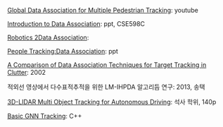

[Global Data Association for Multiple Pedestrian Tracking](https://www.youtube.com/watch?v=SgRSniLdpwk): youtube 



[Introduction to Data Association](http://www.cse.psu.edu/~rtc12/CSE598C/datassocPart1.pdf): ppt, CSE598C


[Robotics 2Data Association](http://ais.informatik.uni-freiburg.de/teaching/ws09/robotics2/pdfs/rob2-11-dataassociation.pdf): 


[People Tracking:Data Association](http://luthuli.cs.uiuc.edu/~daf/tutorials/activity/data_association.pdf): ppt


[A Comparison of Data Association Techniques for Target Tracking in Clutter](https://pdfs.semanticscholar.org/c0d2/b5c5b6c8224688e47cd842db5693cc479548.pdf): 2002

적외선 영상에서 다수표적추적을 위한 LM-IHPDA 알고리듬 연구: 2013, 송택

[3D-LIDAR Multi Object Tracking for Autonomous Driving](https://www.slideshare.net/adioshun/3dlidar-multi-object-tracking-for-autonomous-driving-111277160?qid=aa9596e3-5121-4eb1-bd53-89565da2c368&v=&b=&from_search=2): 석사 학위, 140p


[Basic GNN Tracking](https://github.com/fbaeuerlein/BasicGNNTracking): C++